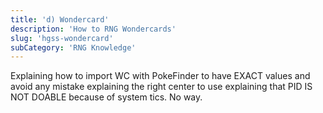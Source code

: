 ```yaml
---
title: 'd) Wondercard'
description: 'How to RNG Wondercards'
slug: 'hgss-wondercard'
subCategory: 'RNG Knowledge'
---
```


Explaining how to import WC with PokeFinder to have EXACT values and avoid any mistake
explaining the right center to use
explaining that PID IS NOT DOABLE because of system tics. No way.